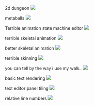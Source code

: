 2d dungeon
![](2d/dungeon.png)

metaballs
![](2d/metaballs.png)

Terrible animation state machine editor
![](animation/asm_editor.png)

terrible skeletal animation
![](animation/terrible_skeleton.png)

better skeletal animation
![](animation/better_skeleton.png)

terrible skinning
![](animation/terrible_skinning.png)

you can tell by the way i use my walk..
![](animation/you_can_tell_by_the_way_i_use_my_walk.png)

basic text rendering
![](text_editor/kalam-2020-05-30.png)

text editor panel tiling
![](text_editor/kalam-2020-06-06.png)

relative line numbers 
![](text_editor/relative_lines.png)

